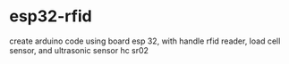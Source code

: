 # esp32-rfid
create arduino code using board esp 32, with handle rfid reader, load cell sensor, and ultrasonic sensor hc sr02
